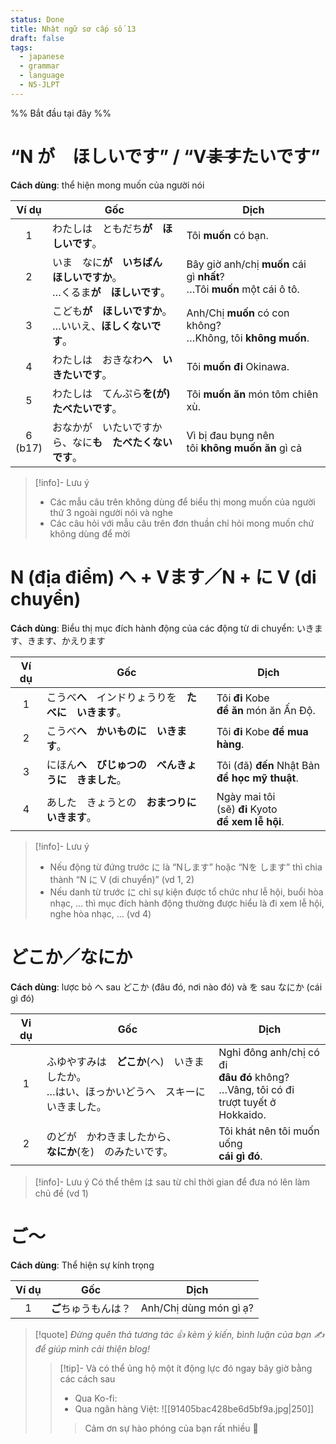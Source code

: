 ```yaml
---
status: Done
title: Nhật ngữ sơ cấp số 13
draft: false
tags:
  - japanese
  - grammar
  - language
  - N5-JLPT
---
```

%% Bắt đầu tại đây %%
# “N が　ほしいです” / “V~~ます~~たいです”
**Cách dùng**: thể hiện mong muốn của người nói

|    Ví dụ     | Gốc                                                                         | Dịch                                                                       |
|:------------:| --------------------------------------------------------------------------- | -------------------------------------------------------------------------- |
|      1       | わたしは　ともだち**が　ほしいです**。                                      | Tôi **muốn** có bạn.                                                       |
|      2       | いま　なに**が　いちばん　ほしいですか**。  <br>…くるま**が　ほしいです**。 | Bây giờ anh/chị **muốn** cái gì **nhất**?  <br>…Tôi **muốn** một cái ô tô. |
|      3       | こども**が　ほしいですか**。  <br>…いいえ、**ほしくないです**。             | Anh/Chị **muốn** có con không?  <br>…Không, tôi **không muốn**.            |
|      4       | わたしは　おきなわ**へ　いきたいです**。                                    | Tôi **muốn đi** Okinawa.                                                   |
|      5       | わたしは　てんぷら**を(が)　たべたいです**。                                | Tôi **muốn ăn** món tôm chiên xù.                                          |
| 6  <br>(b17) | おなかが　いたいですから、なに**も　たべたくないです**。                    | Vì bị đau bụng nên tôi **không muốn ăn** gì cả                             |

> [!info]- Lưu ý
> - Các mẫu câu trên không dùng để biểu thị mong muốn của người thứ 3 ngoài người nói và nghe
> - Các câu hỏi với mẫu câu trên đơn thuần chỉ hỏi mong muốn chứ không dùng để mời

# N (địa điểm) へ + Vます／N + に V (di chuyển)
**Cách dùng**: Biểu thị mục đích hành động của các động từ di chuyển: いきます、きます、かえります

| Ví dụ | Gốc                                                    | Dịch                                                   |
|:-----:| ------------------------------------------------------ | ------------------------------------------------------ |
|   1   | こうべ**へ**　インドりょうりを　**たべに　いきます**。 | Tôi **đi** Kobe  <br>**để ăn** món ăn Ấn Độ.           |
|   2   | こうべ**へ**　**かいものに　いきます**。               | Tôi **đi** Kobe **để mua hàng**.                       |
|   3   | にほん**へ**　**びじゅつの　べんきょうに　きました**。 | Tôi (đã) **đến** Nhật Bản  <br>**để học mỹ thuật**.    |
|   4   | あした　きょうとの　**おまつりに　いきます**。         | Ngày mai tôi (sẽ) **đi** Kyoto  <br>**để xem lễ hội**. |

> [!info]- Lưu ý
> - Nếu động từ đứng trước に là “Nします” hoặc “Nを します” thì chia thành “N に V (di chuyển)” (vd 1, 2)
> - Nếu danh từ trước に chỉ sự kiện được tổ chức như lễ hội, buổi hòa nhạc, … thì mục đích hành động thường được hiểu là đi xem lễ hội, nghe hòa nhạc, … (vd 4)

# どこか／なにか
**Cách dùng**: lược bỏ へ sau どこか (đâu đó, nơi nào đó) và を sau なにか (cái gì đó)

| Vi dụ | Gốc                                                                                             | Dịch                                                                                              |
|:-----:| ----------------------------------------------------------------------------------------------- | ------------------------------------------------------------------------------------------------- |
|   1   | ふゆやすみは　**どこか**(へ)　いきましたか。  <br>…はい、ほっかいどうへ　スキーに　いきました。 | Nghỉ đông anh/chị có đi  <br>**đâu đó** không?  <br>…Vâng, tôi có đi  <br>trượt tuyết ở Hokkaido. |
|   2   | のどが　かわきましたから、  <br>**なにか**(を)　のみたいです。                                  | Tôi khát nên tôi muốn uống  <br>**cái gì đó**.                                                    |

> [!info]- Lưu ý
> Có thể thêm は sau từ chỉ thời gian để đưa nó lên làm chủ đề (vd 1)

# ご～
**Cách dùng**: Thể hiện sự kính trọng

| Ví dụ | Gốc                  | Dịch                   |
|:-----:| -------------------- | ---------------------- |
|   1   | **ご**ちゅうもんは？ | Anh/Chị dùng món gì ạ? |

> [!quote]
> *Đừng quên thả tương tác 👍 kèm ý kiến, bình luận của bạn ✍️ để giúp mình cải thiện blog!* 
> > [!tip]- Và có thể ủng hộ một ít động lực đó ngay bây giờ bằng các cách sau
> > - Qua Ko-fi: <script type='text/javascript' src='https://storage.ko-fi.com/cdn/widget/Widget_2.js'></script><script type='text/javascript'>kofiwidget2.init('Support Me', '#29abe0', 'M4M111S8CI');kofiwidget2.draw();</script>
> > - Qua ngân hàng Việt:
> >   ![[91405bac428be6d5bf9a.jpg|250]]
> > > Cảm ơn sự hào phóng của bạn rất nhiều 🥰